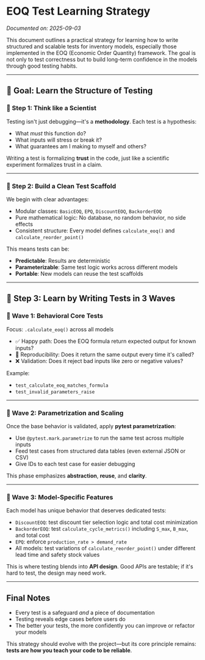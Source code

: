 # EOQ Test Learning Strategy

*Documented on: 2025-09-03*

This document outlines a practical strategy for learning how to write structured and scalable tests for inventory models, especially those implemented in the EOQ (Economic Order Quantity) framework. The goal is not only to test correctness but to build long-term confidence in the models through good testing habits.

---

## 🔧 Goal: Learn the Structure of Testing

### 🧠 Step 1: Think like a Scientist

Testing isn't just debugging—it's a **methodology**. Each test is a hypothesis:

* What *must* this function do?
* What inputs will stress or break it?
* What guarantees am I making to myself and others?

Writing a test is formalizing **trust** in the code, just like a scientific experiment formalizes trust in a claim.

---

### 🧱 Step 2: Build a Clean Test Scaffold

We begin with clear advantages:

* Modular classes: `BasicEOQ`, `EPQ`, `DiscountEOQ`, `BackorderEOQ`
* Pure mathematical logic: No database, no random behavior, no side effects
* Consistent structure: Every model defines `calculate_eoq()` and `calculate_reorder_point()`

This means tests can be:

* **Predictable**: Results are deterministic
* **Parameterizable**: Same test logic works across different models
* **Portable**: New models can reuse the test scaffolds

---

## 🧪 Step 3: Learn by Writing Tests in 3 Waves

### 🔹 Wave 1: Behavioral Core Tests

Focus: `.calculate_eoq()` across all models

* ✅ Happy path: Does the EOQ formula return expected output for known inputs?
* 🔁 Reproducibility: Does it return the same output every time it's called?
* ❌ Validation: Does it reject bad inputs like zero or negative values?

Example:

* `test_calculate_eoq_matches_formula`
* `test_invalid_parameters_raise`

---

### 🔹 Wave 2: Parametrization and Scaling

Once the base behavior is validated, apply **pytest parametrization**:

* Use `@pytest.mark.parametrize` to run the same test across multiple inputs
* Feed test cases from structured data tables (even external JSON or CSV)
* Give IDs to each test case for easier debugging

This phase emphasizes **abstraction**, **reuse**, and **clarity**.

---

### 🔹 Wave 3: Model-Specific Features

Each model has unique behavior that deserves dedicated tests:

* `DiscountEOQ`: test discount tier selection logic and total cost minimization
* `BackorderEOQ`: test `calculate_cycle_metrics()` including `S_max`, `B_max`, and total cost
* `EPQ`: enforce `production_rate > demand_rate`
* All models: test variations of `calculate_reorder_point()` under different lead time and safety stock values

This is where testing blends into **API design**. Good APIs are testable; if it's hard to test, the design may need work.

---

## Final Notes

* Every test is a safeguard *and* a piece of documentation
* Testing reveals edge cases before users do
* The better your tests, the more confidently you can improve or refactor your models

This strategy should evolve with the project—but its core principle remains: **tests are how you teach your code to be reliable**.
